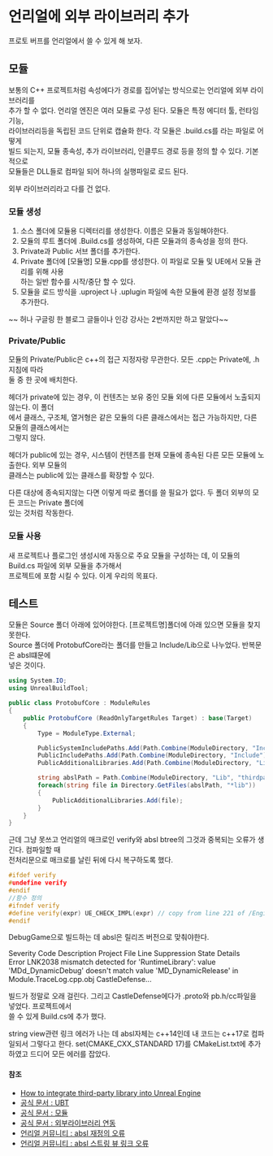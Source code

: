 # 언리얼에 외부 라이브러리 추가

프로토 버프를 언리얼에서 쓸 수 있게 해 보자.

## 모듈

보통의 C++ 프로젝트처럼 속성에다가 경로를 집어넣는 방식으로는 언리얼에 외부 라이브러리를  
추가 할 수 없다. 언리얼 엔진은 여러 모듈로 구성 된다. 모듈은 특정 에디터 툴, 런타임 기능,  
라이브러리등을 독립된 코드 단위로 캡슐화 한다. 각 모듈은 .build.cs를 라는 파일로 어떻게  
빌드 되는지, 모듈 종속성, 추가 라이브러리, 인클루드 경로 등을 정의 할 수 있다. 기본적으로  
 모듈들은 DLL들로 컴파일 되어 하나의 실행파일로 로드 된다.

외부 라이브러리라고 다를 건 없다.

### 모듈 생성

1.  소스 폴더에 모듈용 디렉터리를 생성한다. 이름은 모듈과 동일해야한다.
2.  모듈의 루트 폴더에 .Build.cs를 생성하여, 다른 모듈과의 종속성을 정의 한다.
3.  Private과 Public 서브 폴더를 추가한다.
4.  Private 폴더에 [모듈명] 모듈.cpp를 생성한다. 이 파일로 모듈 및 UE에서 모듈 관리를 위해 사용  
    하는 일반 함수를 시작/중단 할 수 있다.
5.  모듈을 로드 방식을 .uproject 나 .uplugin 파일에 속한 모듈에 환경 설정 정보를 추가한다.

~~ 허나 구글링 한 블로그 글들이나 인강 강사는 2번까지만 하고 말았다~~

### Private/Public

모듈의 Private/Public은 c++의 접근 지정자랑 무관한다. 모든 .cpp는 Private에, .h 지침에 따라  
둘 중 한 곳에 배치한다.

헤더가 private에 있는 경우, 이 컨텐츠는 보유 중인 모듈 외에 다른 모듈에서 노출되지 않는다. 이 폴더  
에서 클래스, 구조체, 열거형은 같은 모듈의 다른 클래스에서는 접근 가능하지만, 다른 모듈의 클래스에서는  
그렇지 않다.

헤더가 public에 있는 경우, 시스템이 컨텐츠를 현재 모듈에 종속된 다른 모든 모듈에 노출한다. 외부 모듈의  
클래스는 public에 있는 클래스를 확장할 수 있다.

다른 대상에 종속되지않는 다면 이렇게 따로 폴더를 쓸 필요가 없다. 두 폴더 외부의 모든 코드는 Private 폴더에  
있는 것처럼 작동한다.

### 모듈 사용

새 프로젝트나 플로그인 생성시에 자동으로 주요 모듈을 구성하는 데, 이 모듈의 Build.cs 파일에 외부 모듈을 추가해서  
프로젝트에 포함 시킬 수 있다. 이게 우리의 목표다.

## 테스트

모듈은 Source 폴더 아래에 있어야한다. [프로젝트명]폴더에 아래 있으면 모듈을 찾지 못한다.  
Source 폴더에 ProtobufCore라는 폴더를 만들고 Include/Lib으로 나누었다. 반복문은 absl떄문에  
넣은 것이다.

```c#
using System.IO;
using UnrealBuildTool;

public class ProtobufCore : ModuleRules
{
    public ProtobufCore (ReadOnlyTargetRules Target) : base(Target)
    {
        Type = ModuleType.External;

        PublicSystemIncludePaths.Add(Path.Combine(ModuleDirectory, "Include"));
        PublicIncludePaths.Add(Path.Combine(ModuleDirectory, "Include"));
        PublicAdditionalLibraries.Add(Path.Combine(ModuleDirectory, "Lib", "libprotobuf.lib"));

        string abslPath = Path.Combine(ModuleDirectory, "Lib", "thirdparty");
        foreach(string file in Directory.GetFiles(abslPath, "*lib"))
        {
            PublicAdditionalLibraries.Add(file);
        }
    }
}
```

근데 그냥 못쓰고 언리얼의 매크로인 verify와 absl btree의 그것과 중복되는 오류가 생긴다. 컴파일할 때  
전처리문으로 매크로를 날린 뒤에 다시 복구하도록 했다.

```c++
#ifdef verify
#undefine verify
#endif
//함수 정의
#ifndef verify
#define verify(expr) UE_CHECK_IMPL(expr) // copy from line 221 of /Engine/Source/Runtime/Core/Public/Misc/AssertionMacros.h
#endif
```

DebugGame으로 빌드하는 데 absl은 릴리즈 버전으로 맞춰야한다.

Severity Code Description Project File Line Suppression State Details  
Error LNK2038 mismatch detected for 'RuntimeLibrary': value 'MDd_DynamicDebug' doesn't match value 'MD_DynamicRelease' in Module.TraceLog.cpp.obj CastleDefense...

빌드가 정말로 오래 걸린다. 그리고 CastleDefense에다가 .proto와 pb.h/cc파일을 넣었다. 프로젝트에서  
쓸 수 있게 Build.cs에 추가 했다.

string view관련 링크 에러가 나는 데 absl자체는 c++14인데 내 코드는 c++17로 컴파일되서 그렇다고 한다.
set(CMAKE_CXX_STANDARD 17)를 CMakeList.txt에 추가 하였고 드디어 모든 에러를 잡았다.

#### 참조

- [How to integrate third-party library into Unreal Engine](https://georgy.dev/posts/third-party-integration/)
- [공식 문서 : UBT](https://dev.epicgames.com/documentation/en-us/unreal-engine/unreal-build-tool-in-unreal-engine)
- [공식 문서 : 모듈](https://dev.epicgames.com/documentation/ko-kr/unreal-engine/unreal-engine-modules?application_version=5.4)
- [공식 문서 : 외부라이브러리 연동](https://dev.epicgames.com/documentation/en-us/unreal-engine/integrating-third-party-libraries-into-unreal-engine)
- [언리얼 커뮤니티 : absl 재정의 오류](https://forums.unrealengine.com/t/abseil-cpp-absl-in-thirdparty-redefinition-error/1794996/2)
- [언리얼 커뮤니티 : absl 스트링 뷰 링크 오류](https://github.com/protocolbuffers/protobuf/issues/12693)
